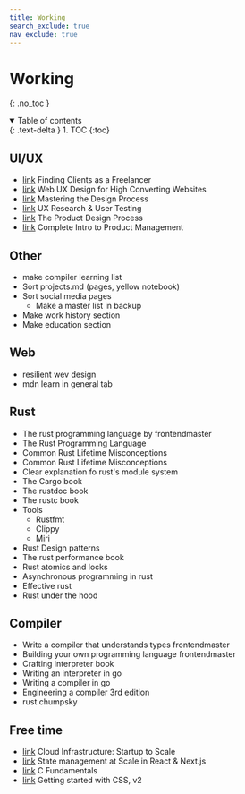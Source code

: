 ```yaml
---
title: Working
search_exclude: true
nav_exclude: true
---
```


<!-- prettier-ignore-start -->
# Working
{: .no_toc }

<details open markdown="block">
  <summary>
    Table of contents
  </summary>
  {: .text-delta }
1. TOC
{:toc}
</details>

<!-- prettier-ignore-end -->

## UI/UX

-   [link](https://frontendmasters.com/courses/freelancing/) Finding Clients as a Freelancer
-   [link](https://frontendmasters.com/courses/ux-design-principles/) Web UX Design for High Converting Websites
-   [link](https://frontendmasters.com/courses/design-process/) Mastering the Design Process
-   [link](https://frontendmasters.com/courses/ux-testing/) UX Research & User Testing
-   [link](https://frontendmasters.com/courses/product-design/) The Product Design Process
-   [link](https://frontendmasters.com/courses/product-management/) Complete Intro to Product Management

## Other

-   make compiler learning list
-   Sort projects.md (pages, yellow notebook)
-   Sort social media pages
    -   Make a master list in backup
-   Make work history section
-   Make education section

## Web

-   resilient wev design
-   mdn learn in general tab

## Rust

-   The rust programming language by frontendmaster
-   The Rust Programming Language
-   Common Rust Lifetime Misconceptions
-   Common Rust Lifetime Misconceptions
-   Clear explanation fo rust's module system
-   The Cargo book
-   The rustdoc book
-   The rustc book
-   Tools
    -   Rustfmt
    -   Clippy
    -   Miri
-   Rust Design patterns
-   The rust performance book
-   Rust atomics and locks
-   Asynchronous programming in rust
-   Effective rust
-   Rust under the hood

## Compiler

-   Write a compiler that understands types frontendmaster
-   Building your own programming language frontendmaster
-   Crafting interpreter book
-   Writing an interpreter in go
-   Writing a compiler in go
-   Engineering a compiler 3rd edition
-   rust chumpsky

## Free time

-   [link](https://frontendmasters.com/courses/cloud-infrastructure/) Cloud Infrastructure: Startup to Scale
-   [link](https://frontendmasters.com/courses/react-nextjs-state/) State management at Scale in React & Next.js
-   [link](https://frontendmasters.com/courses/c-fundamentals/) C Fundamentals
-   [link](https://frontendmasters.com/courses/getting-started-css-v2/) Getting started with CSS, v2
